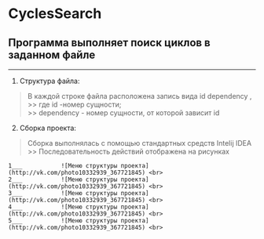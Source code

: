 # CyclesSearch
## Программа выполняет поиск циклов в заданном файле
***
1. Структура файла:

  > В каждой строке файла расположена запись вида id dependency ,
    >> где id -номер сущности; </br>
    >>       dependency - номер сущности, от которой зависит id
    

2. Сборка проекта:

  > Сборка выполнялась с помощью стандартных средств Intelij IDEA
    >> Последовательность действий отображена на рисунках
    
    1___           ![Меню структуры проекта](http://vk.com/photo10332939_367721845) <br>
    2___           ![Меню структуры проекта](http://vk.com/photo10332939_367721845) <br>
    3___           ![Меню структуры проекта](http://vk.com/photo10332939_367721845) <br>
    4___           ![Меню структуры проекта](http://vk.com/photo10332939_367721845) <br>
    5___           ![Меню структуры проекта](http://vk.com/photo10332939_367721845) <br>
    



